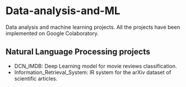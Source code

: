 # Data-analysis-and-ML

Data analysis and machine learning projects. All the projects have been implemented on Google Colaboratory.

## Natural Language Processing projects

- DCN_IMDB: Deep Learning model for movie reviews classification.
- Information_Retrieval_System: IR system for the arXiv dataset of scientific articles.
